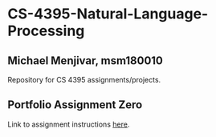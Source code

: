 # CS-4395-Natural-Language-Processing
## Michael Menjivar, msm180010
Repository for CS 4395 assignments/projects.

## Portfolio Assignment Zero
Link to assignment instructions [here](Portfolio_Component_0.pdf).
